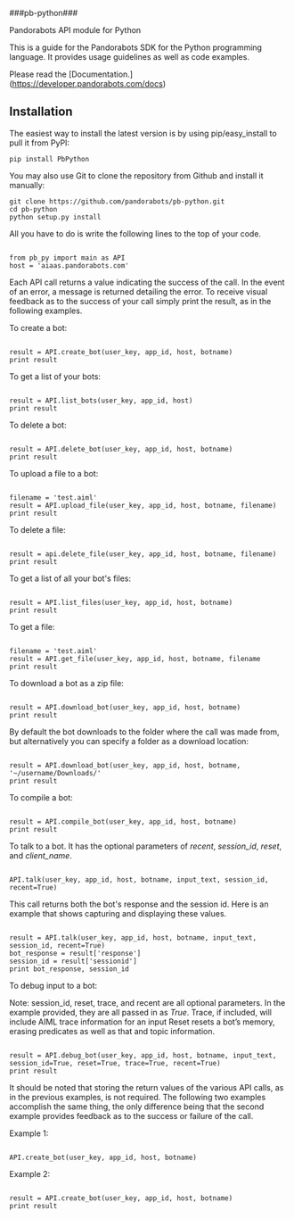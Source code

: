 ###pb-python###

Pandorabots API module for Python

﻿This is a guide for the Pandorabots SDK for the Python programming language. It provides usage guidelines as well as code examples.

Please read the [Documentation.] (https://developer.pandorabots.com/docs)


Installation
------------
The easiest way to install the latest version
is by using pip/easy_install to pull it from PyPI:

    pip install PbPython

You may also use Git to clone the repository from
Github and install it manually:

    git clone https://github.com/pandorabots/pb-python.git
    cd pb-python
    python setup.py install

 All you have to do is write the following lines to the top of your code.

```

from pb_py import main as API
host = 'aiaas.pandorabots.com'

```

Each API call returns a value indicating the success of the call. In the event of an error, a message is returned detailing the error. To receive visual feedback as to the success of your call simply print the result, as in the following examples.

To create a bot:

```

result = API.create_bot(user_key, app_id, host, botname)
print result

```

To get a list of your bots:

```

result = API.list_bots(user_key, app_id, host)
print result

```

To delete a bot:

```

result = API.delete_bot(user_key, app_id, host, botname)
print result

```

To upload a file to a bot:

```

filename = 'test.aiml'
result = API.upload_file(user_key, app_id, host, botname, filename)
print result

```

To delete a file:

```

result = api.delete_file(user_key, app_id, host, botname, filename)
print result

```

To get a list of all your bot's files:

```

result = API.list_files(user_key, app_id, host, botname)
print result

```

To get a file:

```

filename = 'test.aiml'
result = API.get_file(user_key, app_id, host, botname, filename
print result

```

To download a bot as a zip file:

```

result = API.download_bot(user_key, app_id, host, botname)
print result

```

By default the bot downloads to the folder where the call was made from, but alternatively you can specify a folder as a download location:

```

result = API.download_bot(user_key, app_id, host, botname, '~/username/Downloads/'
print result

```

To compile a bot:

```

result = API.compile_bot(user_key, app_id, host, botname)
print result

```

To talk to a bot. It has the optional parameters of _recent_, _session_id_, _reset_, and _client_name_.

```

API.talk(user_key, app_id, host, botname, input_text, session_id, recent=True)

```

This call returns both the bot's response and the session id. Here is an example that shows capturing and displaying these values.

```

result = API.talk(user_key, app_id, host, botname, input_text, session_id, recent=True)
bot_response = result['response']
session_id = result['sessionid']
print bot_response, session_id

```

To debug input to a bot:

Note: session_id, reset, trace, and recent  are all optional parameters. In the example provided, they are all passed in as _True_. Trace, if included, will include AIML trace information for an input  Reset resets a bot’s memory, erasing predicates as well as that and topic information. 

```

result = API.debug_bot(user_key, app_id, host, botname, input_text, session_id=True, reset=True, trace=True, recent=True)
print result

```

It should be noted that storing the return values of the various API calls, as in the previous examples, is not required. The following two examples accomplish the same thing, the only difference being that the second example provides feedback as to the success or failure of the call.

Example 1: 

```

API.create_bot(user_key, app_id, host, botname)

```

Example 2:

```

result = API.create_bot(user_key, app_id, host, botname)
print result

```

 


